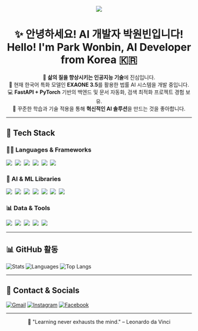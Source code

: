<p align="center">
  <img src="https://capsule-render.vercel.app/api?type=waving&color=0:4e54c8,100:8f94fb&height=200&section=header&text=Welcome%20to%20My%20AI%20Hub%20🚀&fontSize=38&fontAlignY=35&fontColor=ffffff&desc=I%27m%20Park%20Wonbin%2C%20AI%20Developer%20%F0%9F%87%B0%F0%9F%87%B7&descAlignY=60&animation=fadeIn" />
</p>

<h1 align="center">✨ 안녕하세요! AI 개발자 박원빈입니다! <br> Hello! I'm Park Wonbin, AI Developer from Korea 🇰🇷</h1>

<p align="center">
  🧠 <strong>삶의 질을 향상시키는 인공지능 기술</strong>에 진심입니다. <br/>
  🤖 현재 한국어 특화 모델인 <strong>EXAONE 3.5</strong>를 활용한 법률 AI 시스템을 개발 중입니다. <br/>
  💻 <strong>FastAPI + PyTorch</strong> 기반의 백엔드 및 문서 자동화, 검색 최적화 프로젝트 경험 보유. <br/>
  🌱 꾸준한 학습과 기술 적용을 통해 <strong>혁신적인 AI 솔루션</strong>을 만드는 것을 좋아합니다.
</p>

---

## 🚀 Tech Stack

### 👨‍💻 Languages & Frameworks
<p>
  <img src="https://img.shields.io/badge/java-ED8B00?style=flat&logo=java&logoColor=white"/>&nbsp;
  <img src="https://img.shields.io/badge/javascript-F7DF1E?style=flat&logo=javascript&logoColor=white"/>&nbsp;
  <img src="https://img.shields.io/badge/python-3776AB?style=flat&logo=python&logoColor=white"/>&nbsp;
  <img src="https://img.shields.io/badge/django-092E20?style=flat&logo=django&logoColor=white"/>&nbsp;
  <img src="https://img.shields.io/badge/fastapi-005571?style=flat&logo=fastapi&logoColor=white"/>&nbsp;
  <img src="https://img.shields.io/badge/flask-000000?style=flat&logo=flask&logoColor=white"/>&nbsp;
</p>

### 🤖 AI & ML Libraries
<p>
  <img src="https://img.shields.io/badge/tensorflow-FF6F00?style=flat&logo=tensorflow&logoColor=white"/>&nbsp;
  <img src="https://img.shields.io/badge/pytorch-EE4C2C?style=flat&logo=pytorch&logoColor=white"/>&nbsp;
  <img src="https://img.shields.io/badge/keras-D00000?style=flat&logo=keras&logoColor=white"/>&nbsp;
  <img src="https://img.shields.io/badge/scikit--learn-F7931E?style=flat&logo=scikit-learn&logoColor=white"/>&nbsp;
  <img src="https://img.shields.io/badge/machine--learning-00C7B7?style=flat"/>&nbsp;
  <img src="https://img.shields.io/badge/deep--learning-8F00FF?style=flat"/>&nbsp;
  <img src="https://img.shields.io/badge/LLM-FF69B4?style=flat"/>&nbsp;
</p>

### 📊 Data & Tools
<p>
  <img src="https://img.shields.io/badge/numpy-013243?style=flat&logo=numpy&logoColor=white"/>&nbsp;
  <img src="https://img.shields.io/badge/pandas-150458?style=flat&logo=pandas&logoColor=white"/>&nbsp;
  <img src="https://img.shields.io/badge/matplotlib-11557C?style=flat&logo=matplotlib&logoColor=white"/>&nbsp;
  <img src="https://img.shields.io/badge/vercel-000000?style=flat&logo=vercel&logoColor=white"/>&nbsp;
  <img src="https://img.shields.io/badge/netlify-00C7B7?style=flat&logo=netlify&logoColor=white"/>&nbsp;
</p>

---

## 📊 GitHub 활동

![Stats](https://github-readme-stats.vercel.app/api?username=urbantour0809&theme=default&show_icons=true)
![Languages](https://github-readme-stats.vercel.app/api/top-langs/?username=urbantour0809&layout=compact)
![Top Langs](https://github-readme-stats.vercel.app/api/top-langs/?username=urbantour0809&layout=compact&theme=tokyonight)

---

## 🔗 Contact & Socials

[![Gmail](https://img.shields.io/badge/Gmail-EA4335?logo=gmail&logoColor=white)](mailto:urbantour0809@gmail.com)
[![Instagram](https://img.shields.io/badge/Instagram-833AB4?logo=instagram&logoColor=white)](https://instagram.com/alt_f4_x2)
[![Facebook](https://img.shields.io/badge/Facebook-1877F2?logo=facebook&logoColor=white)](https://www.facebook.com/profile.php?id=100035611810774)

---

<p align="center">💬 "Learning never exhausts the mind." – Leonardo da Vinci</p>

